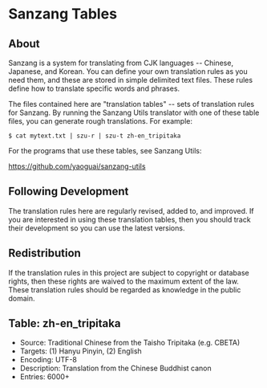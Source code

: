 Sanzang Tables
==============

About
-----
Sanzang is a system for translating from CJK languages -- Chinese, Japanese,
and Korean. You can define your own translation rules as you need them, and
these are stored in simple delimited text files. These rules define how to
translate specific words and phrases.

The files contained here are "translation tables" -- sets of translation rules
for Sanzang. By running the Sanzang Utils translator with one of these table
files, you can generate rough translations. For example:

    $ cat mytext.txt | szu-r | szu-t zh-en_tripitaka

For the programs that use these tables, see Sanzang Utils:

<https://github.com/yaoguai/sanzang-utils>

Following Development
---------------------
The translation rules here are regularly revised, added to, and improved. If
you are interested in using these translation tables, then you should track
their development so you can use the latest versions.

Redistribution
--------------
If the translation rules in this project are subject to copyright or database
rights, then these rights are waived to the maximum extent of the law. These
translation rules should be regarded as knowledge in the public domain.

Table: zh-en_tripitaka
----------------------
* Source: Traditional Chinese from the Taisho Tripitaka (e.g. CBETA)
* Targets: (1) Hanyu Pinyin, (2) English
* Encoding: UTF-8
* Description: Translation from the Chinese Buddhist canon
* Entries: 6000+
